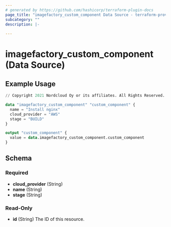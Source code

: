 ```yaml
---
# generated by https://github.com/hashicorp/terraform-plugin-docs
page_title: "imagefactory_custom_component Data Source - terraform-provider-imagefactory"
subcategory: ""
description: |-
  
---
```


# imagefactory_custom_component (Data Source)



## Example Usage

```terraform
// Copyright 2021 Nordcloud Oy or its affiliates. All Rights Reserved.

data "imagefactory_custom_component" "custom_component" {
  name = "Install nginx"
  cloud_provider = "AWS"
  stage = "BUILD"
}

output "custom_component" {
  value = data.imagefactory_custom_component.custom_component
}
```

<!-- schema generated by tfplugindocs -->
## Schema

### Required

- **cloud_provider** (String)
- **name** (String)
- **stage** (String)

### Read-Only

- **id** (String) The ID of this resource.


